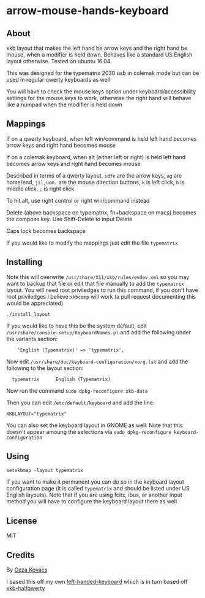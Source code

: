 # arrow-mouse-hands-keyboard

## About

xkb layout that makes the left hand be arrow keys and the right hand be mouse, when a modifier is held down. Behaves like a standard US English layout otherwise. Tested on ubuntu 16.04

This was designed for the typematrix 2030 usb in colemak mode but can be used in regular qwerty keyboards as well

You will have to check the mouse keys option under keyboard/accessibility settings for the mouse keys to work, otherwise the right hand will behave like a numpad when the modifier is held down

## Mappings

If on a qwerty keyboard, when left win/command is held left hand becomes arrow keys and right hand becomes mouse

If on a colemak keyboard, when alt (either left or right) is held left hand becomes arrow keys and right hand becomes mouse

Described in terms of a qwerty layout, `sdfe` are the arrow keys, `ag` are home/end, `jil,uom.` are the mouse direction buttons, `k` is left click, `h` is middle click, `;` is right click

To hit alt, use right control or right win/command instead

Delete (above backspace on typematrix, fn+backspace on macs) becomes the compose key. Use Shift-Delete to input Delete

Caps lock becomes backspace

If you would like to modify the mappings just edit the file `typematrix`

## Installing

Note this will overwrite `/usr/share/X11/xkb/rules/evdev.xml` so you may want to backup that file or edit that file manually to add the `typematrix` layout. You will need root priviledges to run this command, if you don't have root priviledges I believe `xkbcomp` will work (a pull request documenting this would be appreciated)

```
./install_layout
```

If you would like to have this be the system default, edit `/usr/share/console-setup/KeyboardNames.pl` and add the following under the variants section:

```
    'English (Typematrix)' => 'typematrix',
```

Now edit `/usr/share/doc/keyboard-configuration/xorg.lst` and add the following to the layout section:

```
  typematrix      English (Typematrix)
```

Now run the command `sudo dpkg-reconfigure xkb-data`

Then you can edit `/etc/default/keyboard` and add the line:

```
XKBLAYOUT="typematrix"
```

You can also set the keyboard layout in GNOME as well. Note that this doesn't appear amoung the selections via `sudo dpkg-reconfigure keyboard-configuration`

## Using

```
setxkbmap -layout typematrix
```

If you want to make it permanent you can do so in the keyboard layout configuration page (it is called `typematrix` and should be listed under US English layouts). Note that if you are using fcitx, ibus, or another input method you will have to configure the keyboard layout there as well

## License

MIT

## Credits

By [Geza Kovacs](https://github.com/gkovacs)

I based this off my own [left-handed-keyboard](https://github.com/gkovacs/left-handed-keyboard) which is in turn based off [xkb-halfqwerty](https://github.com/jorissteyn/xkb-halfqwerty)
